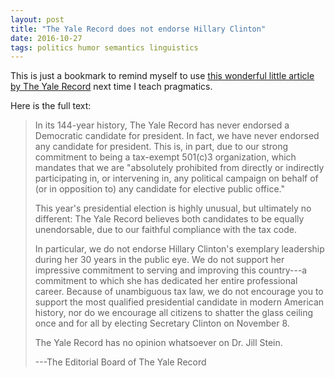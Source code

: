 ```yaml
---
layout: post
title: "The Yale Record does not endorse Hillary Clinton"
date: 2016-10-27
tags: politics humor semantics linguistics
---
```


This is just a bookmark to remind myself to use [this wonderful little article
by The Yale Record][yale-record] next time I teach pragmatics.

Here is the full text:

> In its 144-year history, The Yale Record has never endorsed a Democratic
> candidate for president. In fact, we have never endorsed any candidate for
> president. This is, in part, due to our strong commitment to being a
> tax-exempt 501(c)3 organization, which mandates that we are "absolutely
> prohibited from directly or indirectly participating in, or intervening in,
> any political campaign on behalf of (or in opposition to) any candidate for
> elective public office."
>
> This year's presidential election is highly unusual, but ultimately no
> different: The Yale Record believes both candidates to be equally
> unendorsable, due to our faithful compliance with the tax code.
>
> In particular, we do not endorse Hillary Clinton's exemplary leadership during
> her 30 years in the public eye. We do not support her impressive commitment to
> serving and improving this country---a commitment to which she has dedicated
> her entire professional career. Because of unambiguous tax law, we do not
> encourage you to support the most qualified presidential candidate in modern
> American history, nor do we encourage all citizens to shatter the glass
> ceiling once and for all by electing Secretary Clinton on November 8.
>
> The Yale Record has no opinion whatsoever on Dr. Jill Stein.
>
> ---The Editorial Board of The Yale Record

[yale-record]: http://yalerecord.org/2016/10/26/the-yale-record-does-not-endorse-hillary-clinton/
